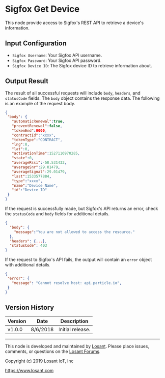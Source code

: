 # Sigfox Get Device

This node provide access to Sigfox's REST API to retrieve a device's information.

## Input Configuration

* `Sigfox Username`: Your Sigfox API username.
* `Sigfox Password`: Your Sigfox API password.
* `Sigfox Device ID`: The Sigfox device ID to retrieve information about.

## Output Result

The result of all successful requests will include `body`, `headers`, and `statusCode` fields. The `body` object contains the response data.
The following is an example of the request body.

 ```json
{
  "body": {
    "automaticRenewal":true,
    "preventRenewal":false,
    "tokenEnd":0000,
    "contractId":"xxxx",
    "tokenType":"CONTRACT",
    "lng":0,
    "lat":0,
    "activationTime":1527116970285,
    "state":0,
    "averageRssi":-50.531433,
    "averageSnr":29.01479,
    "averageSignal":29.01479,
    "last":1533577884,
    "type":"xxxx",
    "name":"Device Name",
    "id":"Device ID"
  }
}
```

If the request is successfully made, but Sigfox's API returns an error, check the `statusCode` and `body` fields for additional details.

```json
{
  "body": {
    "message":"You are not allowed to access the resource."
  },
  "headers": {...},
  "statusCode": 403
}
```

If the request to Sigfox's API fails, the output will contain an `error` object with additional details.

 ```json
{
  "error": {
    "message": "Cannot resolve host: api.particle.io",
  }
}
```

## Version History

| Version | Date | Description |
| ------- | -------- | ---------------- |
| v1.0.0  | 8/6/2018 | Initial release. |

---

This node is developed and maintained by [Losant](https://www.losant.com). Please place issues, comments, or questions on the [Losant Forums](https://forums.losant.com).

Copyright (c) 2019 Losant IoT, Inc

<https://www.losant.com>